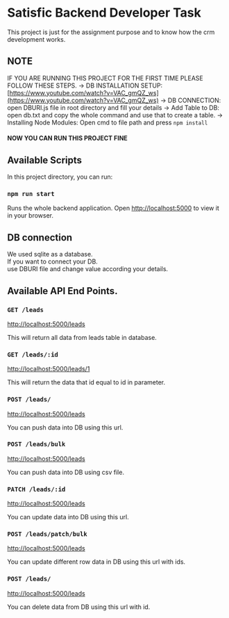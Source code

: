 # Satisfic Backend Developer Task

This project is just for the assignment purpose and to know how the crm development works.

## NOTE

IF YOU ARE RUNNING THIS PROJECT FOR THE FIRST TIME PLEASE FOLLOW THESE STEPS.
-> DB INSTALLATION SETUP: [https://www.youtube.com/watch?v=VAC_gmQZ_ws](https://www.youtube.com/watch?v=VAC_gmQZ_ws)
-> DB CONNECTION: open DBURI.js file in root directory and fill your details
-> Add Table to DB: open db.txt and copy the whole command and use that to create a table.
-> Installing Node Modules: Open cmd to file path and press `npm install`

#### NOW YOU CAN RUN THIS PROJECT FINE

## Available Scripts

In this project directory, you can run:

### `npm run start`

Runs the whole backend application.
Open [http://localhost:5000](http://localhost:5000) to view it in your browser.

## DB connection

We used sqlite as a database.\
If you want to connect your DB.\
use DBURI file and change value according your details.

## Available API End Points.

### `GET /leads`
[http://localhost:5000/leads](http://localhost:500/leads)

This will return all data from leads table in database.

### `GET /leads/:id`
[http://localhost:5000/leads/1](http://localhost/leads/1)

This will return the data that id equal to id in parameter.

### `POST /leads/`
[http://localhost:5000/leads](http://localhost:500/leads)

You can push data into DB using this url.

### `POST /leads/bulk`
[http://localhost:5000/leads](http://localhost:500/leads)

You can push data into DB using csv file.

### `PATCH /leads/:id`
[http://localhost:5000/leads](http://localhost:500/leads)

You can update data into DB using this url.
### `POST /leads/patch/bulk`
[http://localhost:5000/leads](http://localhost:500/leads)

You can update different row data in DB using this url with ids.

### `POST /leads/`
[http://localhost:5000/leads](http://localhost:500/leads)

You can delete data from DB using this url with id.